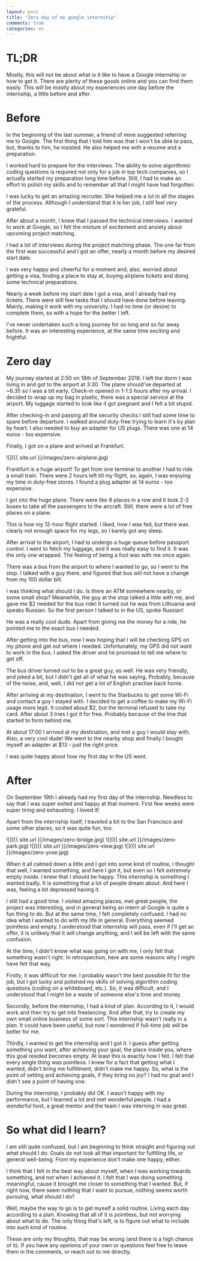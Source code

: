 ```yaml
---
layout: post
title: "Zero day of my google internship"
comments: true
categories: en
---
```



TL;DR
=====

Mostly, this will not be about what is it like to have a Google internship or how to get it. There are plenty of these
goods online and you can find them easily. This will be mostly about my experiences one day before the internship, a
little before and after.

Before
======

In the beginning of the last summer, a friend of mine suggested referring me to Google. The first thing that I told him
was that I won't be able to pass, but, thanks to him, he insisted. He also helped me with a resume and a preparation.

I worked hard to prepare for the interviews. The ability to solve algorithmic coding questions is required not only for
a job in top tech companies, so I actually started my preparation long time before. Still, I had to make an effort to
polish my skills and to remember all that I might have had forgotten.

I was lucky to get an amazing recruiter. She helped me a lot in all the stages of the process. Although I understand
that it is her job, I still feel very grateful.

After about a month, I knew that I passed the technical interviews. I wanted to work at Google, so I felt the mixture of
excitement and anxiety about upcoming project matching.

I had a lot of interviews during the project matching phase. The one far from the first was successful and I got an
offer, nearly a month before my desired start date.

I was very happy and cheerful for a moment and, also, worried about getting a visa, finding a place to stay at, buying
airplane tickets and doing some technical preparations.

Nearly a week before my start date I got a visa, and I already had my tickets. There were still few tasks that I
should have done before leaving. Mainly, making it work with my university. I had no time (or desire) to complete
them, so with a hope for the better I left.

I've never undertaken such a long journey for so long and so far away before. It was an interesting experience, at the
same time exciting and frightful.

Zero day
========

My journey started at 2:50 on 18th of September 2016. I left the dorm I was living in and got to the airport at 3:30.
The plane should've departed at ~6.35 so I was a bit early. Check-in opened in 1-1.5 hours after my arrival. I decided
to wrap up my bag in plastic, there was a special service at the airport. My luggage started to look like it got pregnant
and I felt a bit stupid.

After checking-in and passing all the security checks I still had some time to spare before departure. I walked around
duty-free trying to learn it's by plan by heart. I also needed to buy an adapter for US plugs. There was one at
14 euros - too expensive.

Finally, I got on a plane and arrived at Frankfurt.

![]({{ site.url }}/images/zero-airplane.jpg)

Frankfurt is a huge airport! To get from one terminal to another I had to ride a small train. There were 2 hours left
till my flight, so, again, I was enjoying my time in duty-free stores. I found a plug adapter at 14 euros - too
expensive.

I got into the huge plane. There were like 8 places in a row and it took 2-3 buses to take all the passengers to the
aircraft. Still, there were a lot of free places on a plane.

This is how my 12-hour flight started. I liked, how I was fed, but there was clearly not enough space for my legs, so I
barely got any sleep.

After arrival to the airport, I had to undergo a huge queue before passport control. I went to fetch my luggage, and it
was really easy to find it. It was the only one wrapped. The feeling of being a fool was with me once again.

There was a bus from the airport to where I wanted to go, so I went to the stop. I talked with a guy there, and
figured that bus will not have a change from my 100 dollar bill.

I was thinking what should I do. Is there an ATM somewhere nearby, or some small shop? Meanwhile, the guy at the stop
talked a little with me, and gave me $2 needed for the bus ride! It turned out he was from Lithuania and speaks Russian. So
the first person I talked to in the US, spoke Russian!

He was a really cool dude. Apart from giving me the money for a ride, he pointed me to the exact bus I needed.

After getting into the bus, now I was hoping that I will be checking GPS on my phone and get out where I needed.
Unfortunately, my GPS did not want to work in the bus. I asked the driver and he promised to tell me where to get
off.

The bus driver turned out to be a great guy, as well. He was very friendly, and joked a bit, but I didn't get all of
what he was saying. Probably, because of the noise, and, well, I did not get a lot of English practise back home.

After arriving at my destination, I went to the Starbucks to get some Wi-Fi and contact a guy I stayed with. I decided
to get a coffee to make my Wi-Fi usage more legit. It costed about $2, but the terminal refused to take my card. After
about 3 tries I got it for free. Probably because of the line that started to form behind me.

At about 17:00 I arrived at my destination, and met a guy I would stay with. Also, a very cool dude! We went to the
nearby shop and finally I bought myself an adapter at $13 - just the right price.

I was quite happy about how my first day in the US went.

After
=====

On September 19th I already had my first day of the internship. Needless to say that I was super exited and happy at that
moment. First few weeks were super tiring and exhausting. I loved it!

Apart from the internship itself, I traveled a bit to the San Francisco and some other places, so it was quite fun, too.

![]({{ site.url }}/images/zero-bridge.jpg)
![]({{ site.url }}/images/zero-park.jpg)
![]({{ site.url }}/images/zero-view.jpg)
![]({{ site.url }}/images/zero-yose.jpg)

When it all calmed down a little and I got into some kind of routine, I thought that well, I wanted something, and
here I got it, but even so I felt extremely empty inside. I knew that I should be happy. This internship is
something I wanted badly. It is something that a lot of people dream about. And here I was, feeling a bit depressed
having it.

I still had a good time. I visited amazing places, met great people, the project was interesting, and in
general being an intern at Google is quite a fun thing to do. But at the same time, I felt completely confused. I
had no idea what I wanted to do with my life in general. Everything seemed pointless and empty. I understood that
internship will pass, even if I'll get an offer, it is unlikely that it will change anything, and I will be left with
the same confusion.

At the time, I didn't know what was going on with me, I only felt that something wasn't right. In retrospection,
here are some reasons why I might have felt that way.

Firstly, it was difficult for me. I probably wasn't the best possible fit for the job, but I got lucky and polished my
skills of solving algorithm coding questions (coding on a whiteboard, etc.). So, it was difficult, and I understood that
I might be a waste of someone else's time and money.

Secondly, before the internship, I had a kind of plan. According to it, I would work and then try to get into
freelancing. And after that, try to create my own small online business of some sort. This internship wasn't really in
a plan. It could have been useful, but now I wondered if full-time job will be better for me.

Thirdly, I wanted to get the internship and I got it. I guess after getting something you want, after achieving
your goal, the place inside you, where this goal resided becomes empty. At least this is exactly how I felt. I felt that
every single thing was pointless. I knew for a fact that getting what I wanted, didn't bring me fulfillment, didn't
make me happy. So, what is the point of setting and achieving goals, if they bring no joy? I had no goal and I didn't
see a point of having one.

During the internship, I probably did OK. I wasn't happy with my performance, but I learned a lot and met wonderful
people. I had a wonderful host, a great mentor and the team I was interning in was great.

So what did I learn?
====================

I am still quite confused, but I am beginning to think straight and figuring out what should I do. Goals do not look all
that important for fulfilling life, or general well-being. From my experience don't make one happy, either.

I think that I felt in the best way about myself, when I was working towards something, and not when I achieved it. I
felt that I was doing something meaningful, cause it brought me closer to something that I wanted. But, if right now,
there seem nothing that I want to pursue, nothing seems worth pursuing, what should I do?

Well, maybe the way to go is to get myself a solid routine. Living each day according to a plan. Knowing that all of
it is pointless, but not worrying about what to do. The only thing that's left, is to figure out what to include into
such kind of routine.

These are only my thoughts, that may be wrong (and there is a high chance of it). If you have any opinions of your own
or questions feel free to leave them in the comments, or reach out to me directly.
